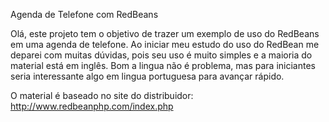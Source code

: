 Agenda de Telefone com RedBeans

Olá, este projeto tem o objetivo de trazer um exemplo de uso do RedBeans em uma agenda de telefone. Ao iniciar meu estudo do uso do RedBean me deparei com muitas dúvidas, pois seu uso é muito simples e a maioria do material está em inglês. Bom a lingua não é problema, mas para iniciantes seria interessante algo em lingua portuguesa para avançar rápido.

O material é baseado no site do distribuidor: http://www.redbeanphp.com/index.php

